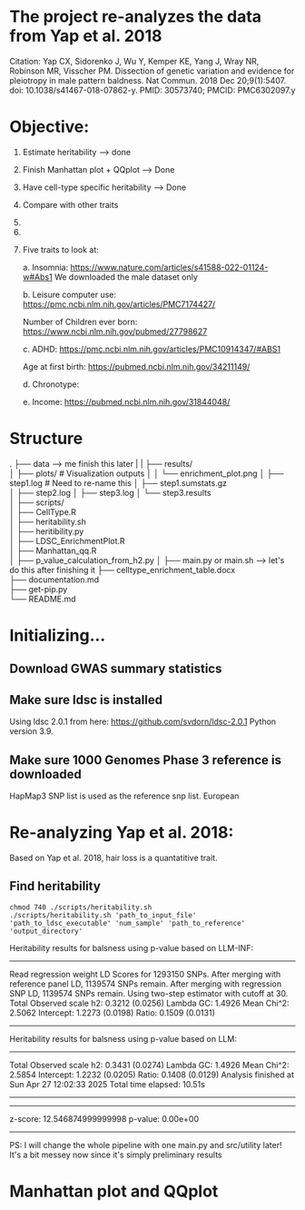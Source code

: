 # The project re-analyzes the data from Yap et al. 2018 
Citation: Yap CX, Sidorenko J, Wu Y, Kemper KE, Yang J, Wray NR, Robinson MR, Visscher PM. Dissection of genetic variation and evidence for pleiotropy in male pattern baldness. Nat Commun. 2018 Dec 20;9(1):5407. doi: 10.1038/s41467-018-07862-y. PMID: 30573740; PMCID: PMC6302097.y

# Objective: 
1) Estimate heritability --> done
2) Finish Manhattan plot + QQplot --> Done 
3) Have cell-type specific heritability --> Done
4) Compare with other traits 
5) 
6) 
7) Five traits to look at: 

    a. Insomnia: https://www.nature.com/articles/s41588-022-01124-w#Abs1 We downloaded the male dataset only 

    b. Leisure computer use: https://pmc.ncbi.nlm.nih.gov/articles/PMC7174427/

    Number of Children ever born: https://www.ncbi.nlm.nih.gov/pubmed/27798627

    c. ADHD: https://pmc.ncbi.nlm.nih.gov/articles/PMC10914347/#ABS1 
    

    Age at first birth: https://pubmed.ncbi.nlm.nih.gov/34211149/

    d. Chronotype: 

    e. Income: https://pubmed.ncbi.nlm.nih.gov/31844048/ 

# Structure 
.
├── data --> me finish this later 
|
|
├── results/                      
│   ├── plots/                   # Visualization outputs
│   │   └── enrichment_plot.png
│   ├── step1.log               # Need to re-name this 
│   ├── step1.sumstats.gz        
│   ├── step2.log
│   ├── step3.log
│   └── step3.results           
│
├── scripts/                     
│   ├── CellType.R               
│   ├── heritability.sh          
│   ├── heritibility.py          
│   ├── LDSC_EnrichmentPlot.R    
│   ├── Manhattan_qq.R          
│   ├── p_value_calculation_from_h2.py 
│
├── main.py or main.sh --> let's do this after finishing it 
├── celltype_enrichment_table.docx  
├── documentation.md               
├── get-pip.py                    
└── README.md                   


# Initializing... 
## Download GWAS summary statistics 

## Make sure ldsc is installed 
Using ldsc 2.0.1 from here: https://github.com/svdorn/ldsc-2.0.1 
Python version 3.9.

## Make sure 1000 Genomes Phase 3 reference is downloaded 
HapMap3 SNP list is used as the reference snp list. 
European 

# Re-analyzing Yap et al. 2018: 
Based on Yap et al. 2018, hair loss is a quantatitive trait. 

## Find heritability 
```
chmod 740 ./scripts/heritability.sh 
./scripts/heritability.sh 'path_to_input_file' 'path_to_ldsc_executable' 'num_sample' 'path_to_reference' 'output_directory'
```

Heritability results for balsness using p-value based on LLM-INF: 
***
Read regression weight LD Scores for 1293150 SNPs.
After merging with reference panel LD, 1139574 SNPs remain.
After merging with regression SNP LD, 1139574 SNPs remain.
Using two-step estimator with cutoff at 30.
Total Observed scale h2: 0.3212 (0.0256)
Lambda GC: 1.4926
Mean Chi^2: 2.5062
Intercept: 1.2273 (0.0198)
Ratio: 0.1509 (0.0131) 
*** 

Heritability results for balsness using p-value based on LLM: 
***
Total Observed scale h2: 0.3431 (0.0274)
Lambda GC: 1.4926
Mean Chi^2: 2.5854
Intercept: 1.2232 (0.0205)
Ratio: 0.1408 (0.0129)
Analysis finished at Sun Apr 27 12:02:33 2025
Total time elapsed: 10.51s
*** 


***
z-score: 12.546874999999998
p-value: 0.00e+00
*** 

PS: I will change the whole pipeline with one main.py and src/utility later! It's a bit messey now since it's simply preliminary results 

# Manhattan plot and QQplot


